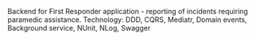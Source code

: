 Backend for First Responder application - reporting of incidents requiring paramedic assistance.
Technology: DDD, CQRS, Mediatr, Domain events, Background service, NUnit, NLog, Swagger
